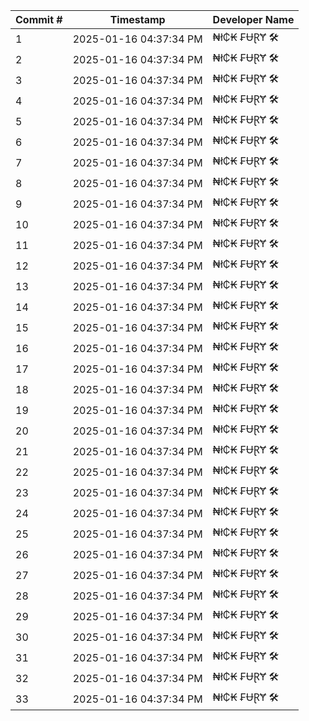 | Commit # | Timestamp           | Developer Name       |
|----------|---------------------|----------------------|
| 1        | 2025-01-16 04:37:34 PM | ₦ł₵₭ ₣ɄⱤɎ 🛠️        |
| 2        | 2025-01-16 04:37:34 PM | ₦ł₵₭ ₣ɄⱤɎ 🛠️        |
| 3        | 2025-01-16 04:37:34 PM | ₦ł₵₭ ₣ɄⱤɎ 🛠️        |
| 4        | 2025-01-16 04:37:34 PM | ₦ł₵₭ ₣ɄⱤɎ 🛠️        |
| 5        | 2025-01-16 04:37:34 PM | ₦ł₵₭ ₣ɄⱤɎ 🛠️        |
| 6        | 2025-01-16 04:37:34 PM | ₦ł₵₭ ₣ɄⱤɎ 🛠️        |
| 7        | 2025-01-16 04:37:34 PM | ₦ł₵₭ ₣ɄⱤɎ 🛠️        |
| 8        | 2025-01-16 04:37:34 PM | ₦ł₵₭ ₣ɄⱤɎ 🛠️        |
| 9        | 2025-01-16 04:37:34 PM | ₦ł₵₭ ₣ɄⱤɎ 🛠️        |
| 10       | 2025-01-16 04:37:34 PM | ₦ł₵₭ ₣ɄⱤɎ 🛠️        |
| 11       | 2025-01-16 04:37:34 PM | ₦ł₵₭ ₣ɄⱤɎ 🛠️        |
| 12       | 2025-01-16 04:37:34 PM | ₦ł₵₭ ₣ɄⱤɎ 🛠️        |
| 13       | 2025-01-16 04:37:34 PM | ₦ł₵₭ ₣ɄⱤɎ 🛠️        |
| 14       | 2025-01-16 04:37:34 PM | ₦ł₵₭ ₣ɄⱤɎ 🛠️        |
| 15       | 2025-01-16 04:37:34 PM | ₦ł₵₭ ₣ɄⱤɎ 🛠️        |
| 16       | 2025-01-16 04:37:34 PM | ₦ł₵₭ ₣ɄⱤɎ 🛠️        |
| 17       | 2025-01-16 04:37:34 PM | ₦ł₵₭ ₣ɄⱤɎ 🛠️        |
| 18       | 2025-01-16 04:37:34 PM | ₦ł₵₭ ₣ɄⱤɎ 🛠️        |
| 19       | 2025-01-16 04:37:34 PM | ₦ł₵₭ ₣ɄⱤɎ 🛠️        |
| 20       | 2025-01-16 04:37:34 PM | ₦ł₵₭ ₣ɄⱤɎ 🛠️        |
| 21       | 2025-01-16 04:37:34 PM | ₦ł₵₭ ₣ɄⱤɎ 🛠️        |
| 22       | 2025-01-16 04:37:34 PM | ₦ł₵₭ ₣ɄⱤɎ 🛠️        |
| 23       | 2025-01-16 04:37:34 PM | ₦ł₵₭ ₣ɄⱤɎ 🛠️        |
| 24       | 2025-01-16 04:37:34 PM | ₦ł₵₭ ₣ɄⱤɎ 🛠️        |
| 25       | 2025-01-16 04:37:34 PM | ₦ł₵₭ ₣ɄⱤɎ 🛠️        |
| 26       | 2025-01-16 04:37:34 PM | ₦ł₵₭ ₣ɄⱤɎ 🛠️        |
| 27       | 2025-01-16 04:37:34 PM | ₦ł₵₭ ₣ɄⱤɎ 🛠️        |
| 28       | 2025-01-16 04:37:34 PM | ₦ł₵₭ ₣ɄⱤɎ 🛠️        |
| 29       | 2025-01-16 04:37:34 PM | ₦ł₵₭ ₣ɄⱤɎ 🛠️        |
| 30       | 2025-01-16 04:37:34 PM | ₦ł₵₭ ₣ɄⱤɎ 🛠️        |
| 31       | 2025-01-16 04:37:34 PM | ₦ł₵₭ ₣ɄⱤɎ 🛠️        |
| 32       | 2025-01-16 04:37:34 PM | ₦ł₵₭ ₣ɄⱤɎ 🛠️        |
| 33       | 2025-01-16 04:37:34 PM | ₦ł₵₭ ₣ɄⱤɎ 🛠️        |
